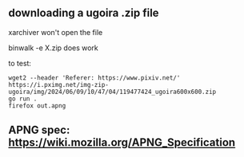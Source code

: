 ## downloading a ugoira .zip file

xarchiver won't open the file

binwalk -e X.zip  does work

to test:

```
wget2 --header 'Referer: https://www.pixiv.net/' https://i.pximg.net/img-zip-ugoira/img/2024/06/09/10/47/04/119477424_ugoira600x600.zip
go run .
firefox out.apng
```

## APNG spec: https://wiki.mozilla.org/APNG_Specification
